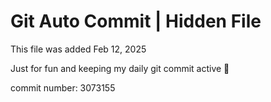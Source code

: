 # Git Auto Commit | Hidden File

This file was added Feb 12, 2025

Just for fun and keeping my daily git commit active 🤪

commit number: 3073155

